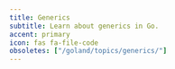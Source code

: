```yaml
---
title: Generics
subtitle: Learn about generics in Go.
accent: primary
icon: fas fa-file-code
obsoletes: ["/goland/topics/generics/"]
---
```


